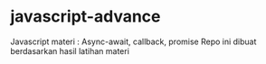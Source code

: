 # javascript-advance
Javascript materi : Async-await, callback, promise
Repo ini dibuat berdasarkan hasil latihan materi
